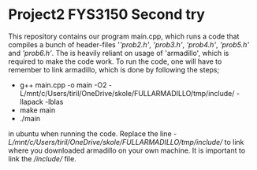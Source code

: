 # Project2 FYS3150 Second try
This repository contains our program main.cpp, which runs a code that compiles a bunch of header-files '*'prob2.h'*, *'prob3.h'*, *'prob4.h'*, *'prob5.h'* and *'prob6.h'*. The is heavily reliant on usage of 'armadillo', which is required to make the code work. To run the code, one will have to remember to link armadillo, which is done by following the steps; 

* g++ main.cpp -o main -O2  -L/mnt/c/Users/tiril/OneDrive/skole/FULLARMADILLO/tmp/include/ -llapack -lblas 
* make main
* ./main


in ubuntu when running the code. Replace the line *-L/mnt/c/Users/tiril/OneDrive/skole/FULLARMADILLO/tmp/include/* to link where you downloaded armadillo on your own machine. It is important to link the */include/* file.
